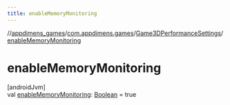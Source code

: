 ```yaml
---
title: enableMemoryMonitoring
---
```

//[appdimens_games](../../../index.html)/[com.appdimens.games](../index.html)/[Game3DPerformanceSettings](index.html)/[enableMemoryMonitoring](enable-memory-monitoring.html)



# enableMemoryMonitoring



[androidJvm]\
val [enableMemoryMonitoring](enable-memory-monitoring.html): [Boolean](https://kotlinlang.org/api/core/kotlin-stdlib/kotlin/-boolean/index.html) = true



